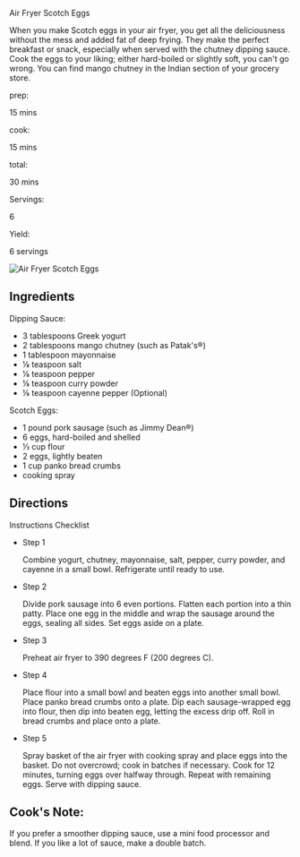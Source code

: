 Air Fryer Scotch Eggs

When you make Scotch eggs in your air fryer, you get all the deliciousness without the mess and added fat of deep frying. They make the perfect breakfast or snack, especially when served with the chutney dipping sauce. Cook the eggs to your liking; either hard-boiled or slightly soft, you can't go wrong. You can find mango chutney in the Indian section of your grocery store.

prep:

15 mins

cook:

15 mins

total:

30 mins

Servings:

6

Yield:

6 servings

![Air Fryer Scotch Eggs](https://imagesvc.meredithcorp.io/v3/mm/image?q=85&c=sc&poi=face&w=300&h=300&url=https%3A%2F%2Fimages.media-allrecipes.com%2Fuserphotos%2F6430035.jpg)

## Ingredients

Dipping Sauce:

-   3 tablespoons Greek yogurt
-   2 tablespoons mango chutney (such as Patak's®)
-   1 tablespoon mayonnaise
-   ⅛ teaspoon salt
-   ⅛ teaspoon pepper
-   ⅛ teaspoon curry powder
-   ⅛ teaspoon cayenne pepper (Optional)

Scotch Eggs:

-   1 pound pork sausage (such as Jimmy Dean®)
-   6 eggs, hard-boiled and shelled
-   ⅓ cup flour
-   2 eggs, lightly beaten
-   1 cup panko bread crumbs
-   cooking spray

## Directions

Instructions Checklist

-   Step 1
    
    Combine yogurt, chutney, mayonnaise, salt, pepper, curry powder, and cayenne in a small bowl. Refrigerate until ready to use.
    
-   Step 2
    
    Divide pork sausage into 6 even portions. Flatten each portion into a thin patty. Place one egg in the middle and wrap the sausage around the eggs, sealing all sides. Set eggs aside on a plate.
    
-   Step 3
    
    Preheat air fryer to 390 degrees F (200 degrees C).
    
-   Step 4
    
    Place flour into a small bowl and beaten eggs into another small bowl. Place panko bread crumbs onto a plate. Dip each sausage-wrapped egg into flour, then dip into beaten egg, letting the excess drip off. Roll in bread crumbs and place onto a plate.
    
-   Step 5
    
    Spray basket of the air fryer with cooking spray and place eggs into the basket. Do not overcrowd; cook in batches if necessary. Cook for 12 minutes, turning eggs over halfway through. Repeat with remaining eggs. Serve with dipping sauce.
    

## Cook's Note:

If you prefer a smoother dipping sauce, use a mini food processor and blend. If you like a lot of sauce, make a double batch.